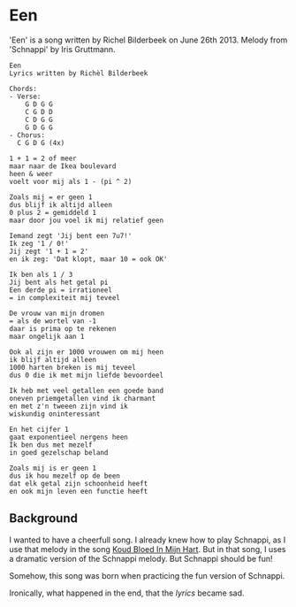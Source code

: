# Een

'Een' is a song written by Richel Bilderbeek on June 26th 2013. 
Melody from 'Schnappi' by Iris Gruttmann.

```
Een
Lyrics written by Richèl Bilderbeek

Chords:
- Verse: 
    G D G G
    C G D D 
    C D G G
    G D G G
- Chorus: 
  C G D G (4x)

1 + 1 = 2 of meer
maar naar de Ikea boulevard 
heen & weer
voelt voor mij als 1 - (pi ^ 2)

Zoals mij = er geen 1
dus blijf ik altijd alleen
0 plus 2 = gemiddeld 1
maar door jou voel ik mij relatief geen

Iemand zegt 'Jij bent een 7u7!'
Ik zeg '1 / 0!'
Jij zegt '1 + 1 = 2'
en ik zeg: 'Dat klopt, maar 10 = ook OK'

Ik ben als 1 / 3
Jij bent als het getal pi
Een derde pi = irrationeel
= in complexiteit mij teveel

De vrouw van mijn dromen
= als de wortel van -1
daar is prima op te rekenen
maar ongelijk aan 1

Ook al zijn er 1000 vrouwen om mij heen
ik blijf altijd alleen
1000 harten breken is mij teveel
dus 0 die ik met mijn liefde bevoordeel

Ik heb met veel getallen een goede band
oneven priemgetallen vind ik charmant
en met z'n tweeen zijn vind ik
wiskundig oninteressant 

En het cijfer 1
gaat exponentieel nergens heen
Ik ben dus met mezelf
in goed gezelschap beland

Zoals mij is er geen 1
dus ik hou mezelf op de been
dat elk getal zijn schoonheid heeft
en ook mijn leven een functie heeft
```

## Background

I wanted to have a cheerfull song. 
I already knew how to play Schnappi, 
as I use that melody in the song [Koud Bloed In Mijn Hart](46_koud_bloed_in_mijn_hart.md).
But in that song, I uses a dramatic version of the Schnappi melody. 
But Schnappi should be fun! 

Somehow, this song was born when practicing the fun version of Schnappi.

Ironically, what happened in the end, that the *lyrics* became sad. 

